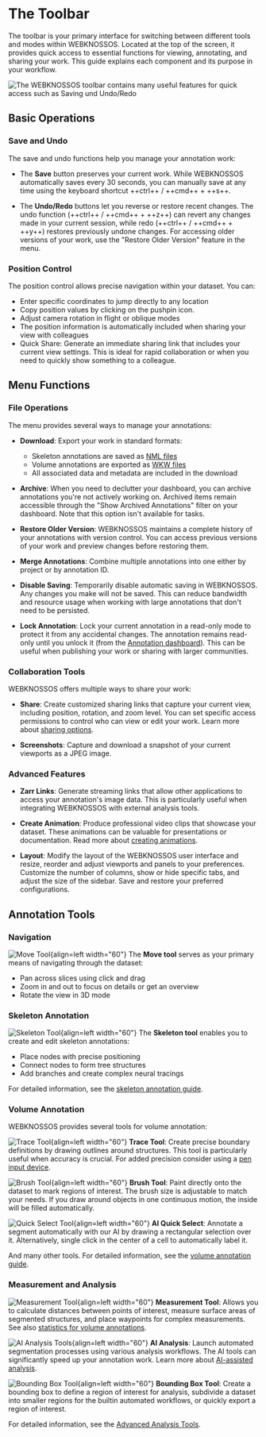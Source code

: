 # The Toolbar

The toolbar is your primary interface for switching between different tools and modes within WEBKNOSSOS. Located at the top of the screen, it provides quick access to essential functions for viewing, annotating, and sharing your work. This guide explains each component and its purpose in your workflow.

![The WEBKNOSSOS toolbar contains many useful features for quick access such as Saving und Undo/Redo](../images/ui_toolbar_menu.png)

## Basic Operations

### Save and Undo
The save and undo functions help you manage your annotation work:

- The **Save** button preserves your current work. While WEBKNOSSOS automatically saves every 30 seconds, you can manually save at any time using the keyboard shortcut ++ctrl++ / ++cmd++ + ++s++.

- The **Undo/Redo** buttons let you reverse or restore recent changes. The undo function (++ctrl++ / ++cmd++ + ++z++) can revert any changes made in your current session, while redo (++ctrl++ / ++cmd++ + ++y++) restores previously undone changes. For accessing older versions of your work, use the "Restore Older Version" feature in the menu.

### Position Control
The position control allows precise navigation within your dataset. You can:

- Enter specific coordinates to jump directly to any location
- Copy position values by clicking on the pushpin icon.
- Adjust camera rotation in flight or oblique modes
- The position information is automatically included when sharing your view with colleagues
- Quick Share: Generate an immediate sharing link that includes your current view settings. This is ideal for rapid collaboration or when you need to quickly show something to a colleague.

## Menu Functions

### File Operations
The menu provides several ways to manage your annotations:

- **Download**: Export your work in standard formats:

    - Skeleton annotations are saved as [NML files](../data/concepts.md#nml-files)
    - Volume annotations are exported as [WKW files](../data/wkw.md)
    - All associated data and metadata are included in the download

- **Archive**: When you need to declutter your dashboard, you can archive annotations you're not actively working on. Archived items remain accessible through the "Show Archived Annotations" filter on your dashboard. Note that this option isn't available for tasks.

- **Restore Older Version**: WEBKNOSSOS maintains a complete history of your annotations with version control. You can access previous versions of your work and preview changes before restoring them.

- **Merge Annotations**: Combine multiple annotations into one either by project or by annotation ID.

- **Disable Saving**: Temporarily disable automatic saving in WEBKNOSSOS. Any changes you make will not be saved. This can reduce bandwidth and resource usage when working with large annotations that don't need to be persisted.

- **Lock Annotation**: Lock your current annotation in a read-only mode to protect it from any accidental changes. The annotation remains read-only until you unlock it (from the [Annotation dashboard](../dashboard/annotations.md)). This can be useful when publishing your work or sharing with larger communities.

### Collaboration Tools
WEBKNOSSOS offers multiple ways to share your work:

- **Share**: Create customized sharing links that capture your current view, including position, rotation, and zoom level. You can set specific access permissions to control who can view or edit your work. Learn more about [sharing options](../sharing/annotation_sharing.md).

- **Screenshots**: Capture and download a snapshot of your current viewports as a JPEG image. 

### Advanced Features

- **Zarr Links**: Generate streaming links that allow other applications to access your annotation's image data. This is particularly useful when integrating WEBKNOSSOS with external analysis tools.

- **Create Animation**: Produce professional video clips that showcase your dataset. These animations can be valuable for presentations or documentation. Read more about [creating animations](../automation/animations.md).

- **Layout**: Modify the layout of the WEBKNOSSOS user interface and resize, reorder and adjust viewports and panels to your preferences. Customize the number of columns, show or hide specific tabs, and adjust the size of the sidebar. Save and restore your preferred configurations. 

## Annotation Tools

### Navigation
![Move Tool](./images/move-tool.jpg){align=left width="60"} 
The **Move tool** serves as your primary means of navigating through the dataset:

- Pan across slices using click and drag
- Zoom in and out to focus on details or get an overview
- Rotate the view in 3D mode

### Skeleton Annotation
![Skeleton Tool](./images/skeleton-tool.jpg){align=left width="60"} 
The **Skeleton tool** enables you to create and edit skeleton annotations:

- Place nodes with precise positioning
- Connect nodes to form tree structures
- Add branches and create complex neural tracings

For detailed information, see the [skeleton annotation guide](../skeleton_annotation/tools.md).

### Volume Annotation
WEBKNOSSOS provides several tools for volume annotation:

![Trace Tool](./images/trace-tool.jpg){align=left width="60"} 
**Trace Tool**: Create precise boundary definitions by drawing outlines around structures. This tool is particularly useful when accuracy is crucial. For added precision consider using a [pen input device](../volume_annotation/pen_tablets.md). 

![Brush Tool](./images/brush-tool.jpg){align=left width="60"} 
**Brush Tool**: Paint directly onto the dataset to mark regions of interest. The brush size is adjustable to match your needs. If you draw around objects in one continuous motion, the inside will be filled automatically.

![Quick Select Tool](./images/quickselect-tool.jpg){align=left width="60"} 
**AI Quick Select**: Annotate a segment automatically with our AI by drawing a rectangular selection over it. Alternatively, single click in the center of a cell to automatically label it.

And many other tools. For detailed information, see the [volume annotation guide](../volume_annotation/tools.md).

### Measurement and Analysis
![Measurement Tool](./images/measure-tool.jpg){align=left width="60"}
**Measurement Tool**: Allows you to calculate distances between points of interest, measure surface areas of segmented structures, and place waypoints for complex measurements. See also [statistics for volume annotations](../volume_annotation/segments_statistics.md). 

![AI Analysis Tools](./images/ai-analysis-tools.jpg){align=left width="60"}
**AI Analysis**: Launch automated segmentation processes using various analysis workflows. The AI tools can significantly speed up your annotation work. Learn more about [AI-assisted analysis](../automation/ai_segmentation.md).


![Bounding Box Tool](./images/boundingbox-tool.jpg){align=left width="60"}
**Bounding Box Tool**: Create a bounding box to define a region of interest for analysis, subdivide a dataset into smaller regions for the builtin automated workflows, or quickly export a region of interest.

For detailed information, see the [Advanced Analysis Tools](../automation/ai_segmentation.md).
